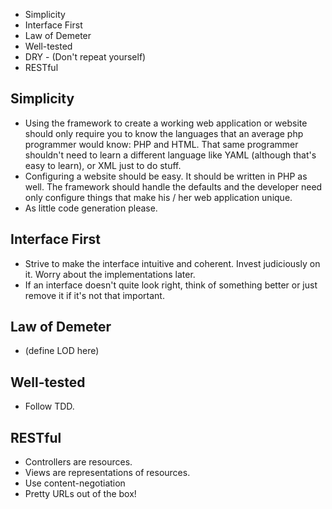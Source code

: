   * Simplicity
  * Interface First
  * Law of Demeter
  * Well-tested
  * DRY - (Don't repeat yourself)
  * RESTful


## Simplicity ##

  * Using the framework to create a working web application or website should only require you to know the languages that an average php programmer would know: PHP and HTML. That same programmer shouldn't need to learn a different language like YAML (although that's easy to learn), or XML just to do stuff.
  * Configuring a website should be easy. It should be written in PHP as well. The framework should handle the defaults and the developer need only configure things that make his / her web application unique.
  * As little code generation please.

## Interface First ##

  * Strive to make the interface intuitive and coherent. Invest judiciously on it. Worry about the implementations later.
  * If an interface doesn't quite look right, think of something better or just remove it if it's not that important.

## Law of Demeter ##

  * (define LOD here)

## Well-tested ##

  * Follow TDD.


## RESTful ##

  * Controllers are resources.
  * Views are representations of resources.
  * Use content-negotiation
  * Pretty URLs out of the box!


